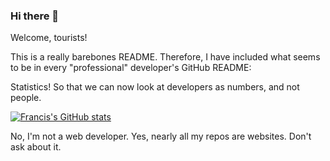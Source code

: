 ### Hi there 👋

Welcome, tourists! 

This is a really barebones README. Therefore, I have included what seems to be in every "professional" developer's GitHub README:

Statistics!
So that we can now look at developers as numbers, and not people.

[![Francis's GitHub stats](https://github-readme-stats.vercel.app/api?username=francisdbillones)](https://github.com/anuraghazra/github-readme-stats)


No, I'm not a web developer. Yes, nearly all my repos are websites. Don't ask about it.
